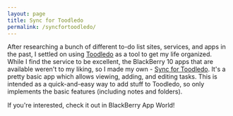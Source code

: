 ```yaml
---
layout: page
title: Sync for Toodledo
permalink: /syncfortoodledo/
---
```


After researching a bunch of different to-do list sites, services, and apps in the past, I settled on using [Toodledo](http://www.toodledo.com) as a tool to get my life organized. While I find the service to be excellent, the BlackBerry 10 apps that are available weren't to my liking, so I made my own - [Sync for Toodledo](http://www.ryantmer.com/syncfortoodledo). It's a pretty basic app which allows viewing, adding, and editing tasks. This is intended as a quick-and-easy way to add stuff to Toodledo, so only implements the basic features (including notes and folders).

If you're interested, check it out in BlackBerry App World!